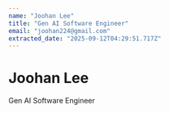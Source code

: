 ```yaml
---
name: "Joohan Lee"
title: "Gen AI Software Engineer"
email: "joohan224@gmail.com"
extracted_date: "2025-09-12T04:29:51.717Z"
---
```



# Joohan Lee

Gen AI Software Engineer
